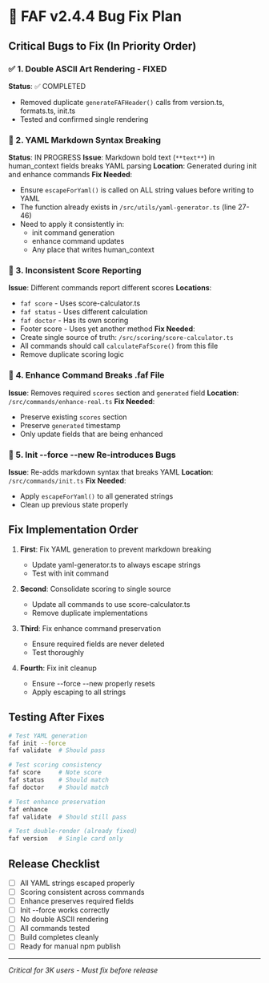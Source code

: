 # 🔧 FAF v2.4.4 Bug Fix Plan

## Critical Bugs to Fix (In Priority Order)

### ✅ 1. Double ASCII Art Rendering - FIXED
**Status**: ✅ COMPLETED
- Removed duplicate `generateFAFHeader()` calls from version.ts, formats.ts, init.ts
- Tested and confirmed single rendering

### 🔴 2. YAML Markdown Syntax Breaking
**Status**: IN PROGRESS
**Issue**: Markdown bold text (`**text**`) in human_context fields breaks YAML parsing
**Location**: Generated during init and enhance commands
**Fix Needed**:
- Ensure `escapeForYaml()` is called on ALL string values before writing to YAML
- The function already exists in `/src/utils/yaml-generator.ts` (line 27-46)
- Need to apply it consistently in:
  - init command generation
  - enhance command updates
  - Any place that writes human_context

### 🔴 3. Inconsistent Score Reporting
**Issue**: Different commands report different scores
**Locations**:
- `faf score` - Uses score-calculator.ts
- `faf status` - Uses different calculation
- `faf doctor` - Has its own scoring
- Footer score - Uses yet another method
**Fix Needed**:
- Create single source of truth: `/src/scoring/score-calculator.ts`
- All commands should call `calculateFafScore()` from this file
- Remove duplicate scoring logic

### 🔴 4. Enhance Command Breaks .faf File
**Issue**: Removes required `scores` section and `generated` field
**Location**: `/src/commands/enhance-real.ts`
**Fix Needed**:
- Preserve existing `scores` section
- Preserve `generated` timestamp
- Only update fields that are being enhanced

### 🔴 5. Init --force --new Re-introduces Bugs
**Issue**: Re-adds markdown syntax that breaks YAML
**Location**: `/src/commands/init.ts`
**Fix Needed**:
- Apply `escapeForYaml()` to all generated strings
- Clean up previous state properly

## Fix Implementation Order

1. **First**: Fix YAML generation to prevent markdown breaking
   - Update yaml-generator.ts to always escape strings
   - Test with init command

2. **Second**: Consolidate scoring to single source
   - Update all commands to use score-calculator.ts
   - Remove duplicate implementations

3. **Third**: Fix enhance command preservation
   - Ensure required fields are never deleted
   - Test thoroughly

4. **Fourth**: Fix init cleanup
   - Ensure --force --new properly resets
   - Apply escaping to all strings

## Testing After Fixes

```bash
# Test YAML generation
faf init --force
faf validate  # Should pass

# Test scoring consistency
faf score     # Note score
faf status    # Should match
faf doctor    # Should match

# Test enhance preservation
faf enhance
faf validate  # Should still pass

# Test double-render (already fixed)
faf version   # Single card only
```

## Release Checklist

- [ ] All YAML strings escaped properly
- [ ] Scoring consistent across commands
- [ ] Enhance preserves required fields
- [ ] Init --force works correctly
- [ ] No double ASCII rendering
- [ ] All commands tested
- [ ] Build completes cleanly
- [ ] Ready for manual npm publish

---

*Critical for 3K users - Must fix before release*